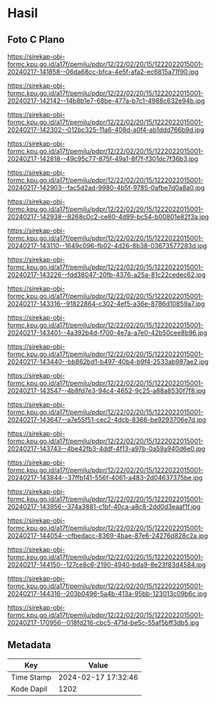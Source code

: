 # Hasil

## Foto C Plano

https://sirekap-obj-formc.kpu.go.id/a17f/pemilu/pdpr/12/22/02/20/15/1222022015001-20240217-141858--06da68cc-bfca-4e5f-afa2-ec6815a71f90.jpg

https://sirekap-obj-formc.kpu.go.id/a17f/pemilu/pdpr/12/22/02/20/15/1222022015001-20240217-142142--14b8b1e7-68be-477a-b7c1-4988c632e94b.jpg

https://sirekap-obj-formc.kpu.go.id/a17f/pemilu/pdpr/12/22/02/20/15/1222022015001-20240217-142302--012bc325-11a6-408d-a0f4-ab1ddd766b9d.jpg

https://sirekap-obj-formc.kpu.go.id/a17f/pemilu/pdpr/12/22/02/20/15/1222022015001-20240217-142818--49c95c77-875f-49a1-8f7f-f301dc7f36b3.jpg

https://sirekap-obj-formc.kpu.go.id/a17f/pemilu/pdpr/12/22/02/20/15/1222022015001-20240217-142903--fac5d2ad-9980-4b5f-9785-0afbe7d0a8a0.jpg

https://sirekap-obj-formc.kpu.go.id/a17f/pemilu/pdpr/12/22/02/20/15/1222022015001-20240217-142938--8268c0c2-ce80-4d99-bc54-b00801e82f3a.jpg

https://sirekap-obj-formc.kpu.go.id/a17f/pemilu/pdpr/12/22/02/20/15/1222022015001-20240217-143110--1649c096-fb02-4d26-8b38-03673577283d.jpg

https://sirekap-obj-formc.kpu.go.id/a17f/pemilu/pdpr/12/22/02/20/15/1222022015001-20240217-143226--fdd38047-20fb-4376-a25a-81c22cedec62.jpg

https://sirekap-obj-formc.kpu.go.id/a17f/pemilu/pdpr/12/22/02/20/15/1222022015001-20240217-143316--91822864-c302-4ef5-a36e-8786d10859a7.jpg

https://sirekap-obj-formc.kpu.go.id/a17f/pemilu/pdpr/12/22/02/20/15/1222022015001-20240217-143401--4a392b4d-f700-4e7a-a7e0-42b50cee8b96.jpg

https://sirekap-obj-formc.kpu.go.id/a17f/pemilu/pdpr/12/22/02/20/15/1222022015001-20240217-143440--bb862bd1-b497-40b4-b9f4-2533ab987ae2.jpg

https://sirekap-obj-formc.kpu.go.id/a17f/pemilu/pdpr/12/22/02/20/15/1222022015001-20240217-143547--4b8fd7e3-94c4-4652-9c25-a88a8530f7f8.jpg

https://sirekap-obj-formc.kpu.go.id/a17f/pemilu/pdpr/12/22/02/20/15/1222022015001-20240217-143647--a7e55f51-cec2-4dcb-8366-be9293706e7d.jpg

https://sirekap-obj-formc.kpu.go.id/a17f/pemilu/pdpr/12/22/02/20/15/1222022015001-20240217-143743--4be42fb3-4ddf-4f13-a97b-0a59a940d6e0.jpg

https://sirekap-obj-formc.kpu.go.id/a17f/pemilu/pdpr/12/22/02/20/15/1222022015001-20240217-143844--37ffb141-556f-4061-a483-2d04637375be.jpg

https://sirekap-obj-formc.kpu.go.id/a17f/pemilu/pdpr/12/22/02/20/15/1222022015001-20240217-143956--374a3881-c1bf-40ca-a8c8-2dd0d3eaaf1f.jpg

https://sirekap-obj-formc.kpu.go.id/a17f/pemilu/pdpr/12/22/02/20/15/1222022015001-20240217-144054--cfbedacc-8369-4bae-87e6-24276d828c2a.jpg

https://sirekap-obj-formc.kpu.go.id/a17f/pemilu/pdpr/12/22/02/20/15/1222022015001-20240217-144150--127ce8c6-2190-4940-bda9-8e23f83d4584.jpg

https://sirekap-obj-formc.kpu.go.id/a17f/pemilu/pdpr/12/22/02/20/15/1222022015001-20240217-144316--203b0496-5a4b-413a-95bb-123013c09b6c.jpg

https://sirekap-obj-formc.kpu.go.id/a17f/pemilu/pdpr/12/22/02/20/15/1222022015001-20240217-170956--018fd216-cbc5-471d-be5c-55af5bff3db5.jpg


## Metadata

| Key        | Value               |
| ---------- | ------------------- |
| Time Stamp | 2024-02-17 17:32:46 |
| Kode Dapil | 1202                |



